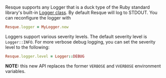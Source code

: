Resque supports any Logger that is a duck type of the Ruby standard library's built-in [Logger class](http://www.ruby-doc.org/stdlib-1.9.3/libdoc/logger/rdoc/Logger.html). By default Resque will log to STDOUT. You can reconfigure the logger with

```ruby
Resque.logger = MyLogger.new
```

Loggers support various severity levels. The default severity level is `Logger::INFO`. For more verbose debug logging, you can set the severity level to the following:

```ruby
Resque.logger.level = Logger::DEBUG
```

**NOTE:** this new API replaces the former `VERBOSE` and `VVERBOSE` environment variables.